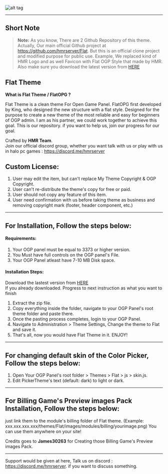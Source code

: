 ![alt tag](https://raw.githubusercontent.com/HAN-105/FlatOPG/master/banner.png)

-----------------------

## Short Note

> **Note:** As you know, There are 2 Github Repository of this theme. Actually, Our main official Github project at https://github.com/hmrserver/Flat. But this is an official clone project and modified purpose for public use. Example, We replaced kind of HMR Logo and as well Favicon with Flat OGP Style that made by HMR. Also make sure you download the latest version from [HERE](https://github.com/HAN-105/FlatOPG/releases)<br />

## Flat Theme

**What is Flat Theme / FlatOPG ?**

Flat Theme is a clean theme For Open Game Panel. FlatOPG first developed by King, who designed the new structure with a flat style. Designed for the purpose to create a new theme of the most reliable and easy for beginners of OGP admin. I am as his partner, we could work together to achieve this goal. This is our repository. if you want to help us, join our progress for our goal.

Crafted by **HMR Team**.<br />
Join our official discord group, whether you want talk with us or play with us in halo pc games : https://discord.me/hmrserver

## Custom License:
>
1. User may edit the item, but can't replace My Theme Copyright & OGP Copyright.
2. User can't re-distribute the theme's copy for free or paid.
3. User should not copy any feature of this item.
4. User need confirmation with us before taking theme as business and removing copyright mark (footer, header component, etc.)

-----------------------

## For Installation, Follow the steps below:

#### Requirements:
>
1. Your OGP panel must be equal to 3373 or higher version.
2. You Must have full controls on the OGP panel's File.
3. Your OGP Panel atleast have 7-10 MB Disk space.

#### Installation Steps:
>
Download the lastest version from [HERE](https://github.com/HAN-105/FlatOPG/releases)<br />
If you already downloaded. Progress to next instruction as what you want to finish<br />
>
1. Extract the zip file.
2. Copy everything inside the folder, navigate to your OGP Panel's root theme folder and paste there.
3. Once the pasting process completes, login to your OGP Panel.
4. Navigate to Administration > Theme Settings, Change the theme to Flat and save it.
5. That's all, now you would have Flat Theme in it. ENJOY!

-----------------------

## For changing default skin of the Color Picker, Follow the steps below:
>
1. Open Your OGP Panel's root folder > Themes > Flat > js > skin.js.
2. Edit PickerTheme's text (default: dark) to light or dark.

-----------------------

## For Billing Game's Preview images Pack Installation, Follow the steps below:
>
just link them to the module's billing folder of Flat theme. (Example: xxx.xxx.xxx.xxx/themes/Flat/images/modules/billing/yourimage.png) You can use them anywhere on your site!

Credits goes to **James30263** for Creating those Billing Game's Preview images Pack.

-----------------------

Support would be given at here, Talk us on discord : https://discord.me/hmrserver. if you want to discuss something.
